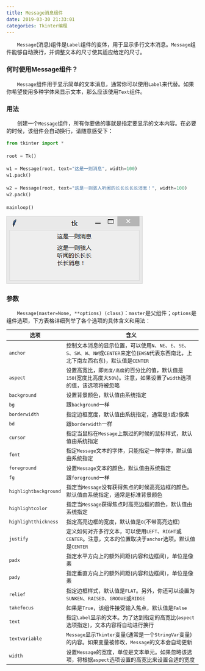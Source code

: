 ```yaml
---
title: Message消息组件
date: 2019-03-30 21:33:01
categories: Tkinter编程
---
```

&emsp;&emsp;`Message`(消息)组件是`Label`组件的变体，用于显示多行文本消息。`Message`组件能够自动换行，并调整文本的尺寸使其适应给定的尺寸。
<!-- more -->
### 何时使用Message组件？

&emsp;&emsp;`Message`组件用于显示简单的文本消息，通常你可以使用`Label`来代替。如果你希望使用多种字体来显示文本，那么应该使用`Text`组件。
  
### 用法

&emsp;&emsp;创建一个`Message`组件，所有你要做的事就是指定要显示的文本内容。在必要的时候，该组件会自动换行，请随意感受下：

``` python
from tkinter import *
​
root = Tk()
​
w1 = Message(root, text="这是一则消息", width=100)
w1.pack()
​
w2 = Message(root, text="这是一则骇人听闻的长长长长长消息！", width=100)
w2.pack()
​
mainloop()
```

<img src="./Message消息组件/1.png">

### 参数

&emsp;&emsp;`Message(master=None, **options) (class)`：`master`是父组件；`options`是组件选项，下方表格详细列举了各个选项的具体含义和用法：

选项                  | 含义
----------------------|----------
`anchor`              | 控制文本消息的显示位置，可以使用`N`、`NE`、`E`、`SE`、`S`、`SW`、`W`、`NW`或`CENTER`来定位(`EWSN`代表东西南北，上北下南左西右东)，默认值是`CENTER`
`aspect`              | 设置高宽比，即`宽度/高度`的百分比的值，默认值是`150`(宽度比高度大`50%`)。注意，如果设置了`width`选项的值，该选项将被忽略
`background`          | 设置背景颜色，默认值由系统指定
`bg`                  | 跟`background`一样
`borderwidth`         | 指定边框宽度，默认值由系统指定，通常是`1`或`2`像素
`bd`                  | 跟`borderwidth`一样
`cursor`              | 指定当鼠标在`Message`上飘过的时候的鼠标样式，默认值由系统指定
`font`                | 指定`Message`文本的字体，只能指定一种字体，默认值由系统指定
`foreground`          | 设置`Message`文本的颜色，默认值由系统指定
`fg`                  | 跟`foreground`一样
`highlightbackground` | 指定当`Message`没有获得焦点的时候高亮边框的颜色。默认值由系统指定，通常是标准背景颜色
`highlightcolor`      | 指定当`Message`获得焦点时高亮边框的颜色，默认值由系统指定
`highlightthickness`  | 指定高亮边框的宽度，默认值是`0`(不带高亮边框)
`justify`             | 定义如何对齐多行文本，可以使用`LEFT`、`RIGHT`或`CENTER`。注意，文本的位置取决于`anchor`选项。默认值是`CENTER`
`padx`                | 指定水平方向上的额外间距(内容和边框间)，单位是像素
`pady`                | 指定垂直方向上的额外间距(内容和边框间)，单位是像素
`relief`              | 指定边框样式，默认值是`FLAT`。另外，你还可以设置为`SUNKEN`、`RAISED`、`GROOVE`或`RIDGE`
`takefocus`           | 如果是`True`，该组件接受输入焦点，默认值是`False`
`text`                | 指定`Label`显示的文本。为了达到指定的高宽比(`aspect`选项指定)，文本内容将自动进行换行
`textvariable`        | `Message`显示`Tkinter`变量(通常是一个`StringVar`变量)的内容。如果变量被修改，`Message`的文本会自动更新
`width`               | 设置`Message`的宽度，单位是文本单元。如果忽略该选项，将根据`aspect`选项设置的高宽比来设置合适的宽度